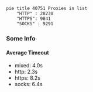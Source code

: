 
```mermaid
pie title 40751 Proxies in list
    "HTTP" : 28230
    "HTTPS": 9841
    "SOCKS" : 9291
```

### Some Info
#### Average Timeout

- mixed: 4.0s
- http: 2.3s
- https: 8.2s
- socks: 6.4s